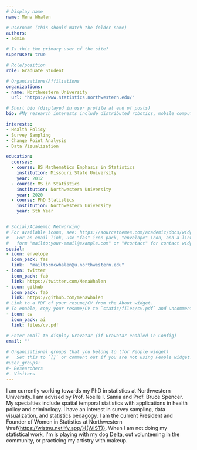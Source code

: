 ```yaml
---
# Display name
name: Mena Whalen

# Username (this should match the folder name)
authors:
- admin

# Is this the primary user of the site?
superuser: true

# Role/position
role: Graduate Student

# Organizations/Affiliations
organizations:
- name: Northwestern University
  url: "https://www.statistics.northwestern.edu/"

# Short bio (displayed in user profile at end of posts)
bio: #My research interests include distributed robotics, mobile computing and programmable matter.

interests:
- Health Policy 
- Survey Sampling
- Change Point Analysis
- Data Vizualization

education:
  courses:
  - course: BS Mathematics Emphasis in Statistics
    institution: Missouri State University
    year: 2012
  - course: MS in Statistics
    institution: Northwestern University 
    year: 2020
  - course: PhD Statistics
    institution: Northwestern University
    year: 5th Year


# Social/Academic Networking
# For available icons, see: https://sourcethemes.com/academic/docs/widgets/#icons
#   For an email link, use "fas" icon pack, "envelope" icon, and a link in the
#   form "mailto:your-email@example.com" or "#contact" for contact widget.
social:
- icon: envelope
  icon_pack: fas
  link:  "mailto:mcwhalen@u.northwestern.edu"
- icon: twitter
  icon_pack: fab
  link: https://twitter.com/MenaWhalen
- icon: github
  icon_pack: fab
  link: https://github.com/menawhalen
# Link to a PDF of your resume/CV from the About widget.
# To enable, copy your resume/CV to `static/files/cv.pdf` and uncomment the lines below.  
- icon: cv
  icon_pack: ai
  link: files/cv.pdf

# Enter email to display Gravatar (if Gravatar enabled in Config)
email: ""
  
# Organizational groups that you belong to (for People widget)
#   Set this to `[]` or comment out if you are not using People widget.  
#user_groups:
#- Researchers
#- Visitors
---
```


I am currently working towards my PhD in statistics at Northwestern University. I am advised by Prof. Noelle I. Samia and Prof. Bruce Spencer. My specialties include spatial temporal statistics with applications in health policy and criminology. I have an interest in survey sampling, data visualization, and statistics pedagogy.  I am the current President and Founder of Women in Statistics at Northwestern \href{https://wistnu.netlify.app/}{(WIST)}. When I am not doing my statistical work, I'm is playing with my dog Delta, out volunteering in the community, or practicing my artistry with makeup.
